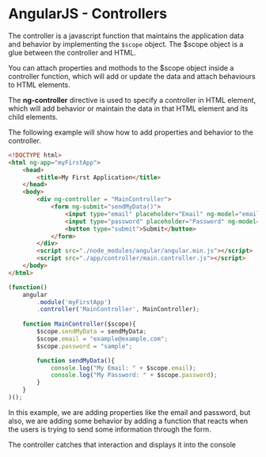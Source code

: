 # AngularJS - Controllers

The controller is a javascript function that maintains the application data and behavior by implementing the `$scope` object. The $scope object is a glue between the controller and HTML.

You can attach properties and mothods to the $scope object inside a controller function, which will add or update the data and attach behaviours to HTML elements.

The **ng-controller** directive is used to specify a controller in HTML element, which will add behavior or maintain the data in that HTML element and its child elements.

The following example will show how to add properties and behavior to the controller.

```html
<!DOCTYPE html>
<html ng-app="myFirstApp"> 
    <head>
        <title>My First Application</title>
    </head>
    <body>
        <div ng-controller = "MainController">
            <form ng-submit="sendMyData()">
                <input type="email" placeholder="Email" ng-model="email"><br />
                <input type="password" placeholder="Password" ng-model="password"><br />
                <button type="submit">Submit</button>
            </form>
        </div>
        <script src="./node_modules/angular/angular.min.js"></script>
        <script src="./app/controller/main.controller.js"></script>
    </body>
</html>
```

```javascript
(function()
    angular
        .module('myFirstApp')
        .controller('MainController', MainController);
    
    function MainController($scope){
        $scope.sendMyData = sendMyData;
        $scope.email = "example@example.com";
        $scope.password = "sample";

        function sendMyData(){
            console.log("My Email: " + $scope.email);
            console.log("My Password: " + $scope.password);
        }
    }
)();
```

In this example, we are adding properties like the email and password, but also, we are adding some behavior by adding a function that reacts when the users is trying to send some information through the form.

The controller catches that interaction and displays it into the console
